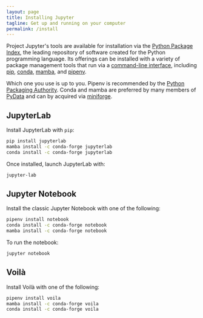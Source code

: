 ```yaml
---
layout: page
title: Installing Jupyter
tagline: Get up and running on your computer
permalink: /install
---
```


Project Jupyter's tools are available for installation via the [Python Package Index](https://pypi.org/), the leading repository of software created for the Python programming language.
Its offerings can be installed with a variety of package management tools that run via a [command-line interface](https://en.wikipedia.org/wiki/Command-line_interface), including [pip](https://pip.pypa.io/en/stable/), [conda](https://docs.conda.io/), [mamba](https://mamba.readthedocs.io/), and [pipenv](https://pipenv.pypa.io/).

Which one you use is up to you. Pipenv is recommended by the [Python Packaging Authority](https://www.pypa.io/). Conda and mamba are preferred by many members of [PyData](https://pydata.org/) and can by acquired via [miniforge](https://github.com/conda-forge/miniforge#mambaforge).

## JupyterLab

Install JupyterLab with `pip`:

```bash
pip install jupyterlab
mamba install -c conda-forge jupyterlab
conda install -c conda-forge jupyterlab
```

Once installed, launch JupyterLab with:

```bash
jupyter-lab
```

## Jupyter Notebook

Install the classic Jupyter Notebook with one of the following:

```bash
pipenv install notebook
conda install -c conda-forge notebook
mamba install -c conda-forge notebook
```

To run the notebook:

```bash
jupyter notebook
```

## Voilà

Install Voilà with one of the following:

```bash
pipenv install voila
mamba install -c conda-forge voila
conda install -c conda-forge voila
```
